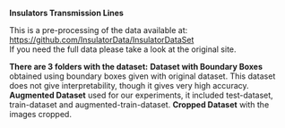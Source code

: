 **Insulators Transmission Lines**

This is a pre-processing of the data available at:   
https://github.com/InsulatorData/InsulatorDataSet   
If you need the full data please take a look at the original site.

**There are 3 folders with the dataset:** 
**Dataset with Boundary Boxes** obtained using boundary boxes given with original dataset. This dataset does not give interpretability, though it gives very high accuracy.  
**Augmented Dataset** used for our experiments, it included test-dataset, train-dataset and augmented-train-dataset. 
**Cropped Dataset** with the images cropped. 

